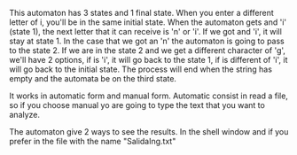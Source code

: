 This automaton has 3 states and 1 final state. When you enter a different letter of i, you'll be in the same initial state. 
When the automaton gets and 'i' (state 1), the next letter that it can receive is 'n' or 'i'. If we got and 'i', it will stay 
at state 1. In the case that we got an 'n' the automaton is going to pass to the state 2. If we are in the state 2 and we get 
a different character of 'g', we'll have 2 options, if is 'i', it will go back to the state 1, if is different of 'i', it will 
go back to the initial state. The process will end when the string has empty and the automata be on the third state.

It works in automatic form and manual form. Automatic consist in read a file, so if you choose manual yo are going to type
the text that you want to analyze.

The automaton give 2 ways to see the results. In the shell window and if you prefer in the file with the name "SalidaIng.txt" 
